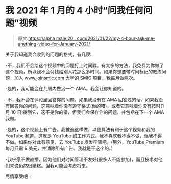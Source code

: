 # 我 2021 年 1 月的 4 小时“问我任何问题”视频

> 原文:[https://alpha male 20 . com/2021/01/22/my-4-hour-ask-me-anything-video-for-January-2021/](https://alphamale20.com/2021/01/22/my-4-hour-ask-me-anything-video-for-january-2021/)

关于我知道我会收到的问题的格式，有几项:

-不，我们不会给这个视频中的问题打上时间戳。有太多的方法，我免费为你做了这个视频，所以我不会付钱给别人花那么多时间。如果你想要带时间标记的教练问题，加入 www.joinsmic.com 大学的 SMIC 项目，我每月做两次。

-是的，我可能会在几周内做另一个 AMA。我会让你知道的。

-不，我不会在评论里回答你的问题，如果我没有在 AMA 回答过的话。如果我没有回答你的问题，这意味着你没有遵守格式(你的错)，或者它意味着你没有按时(1 月 10 日)得到它，这不是你的错，但我们会保存你的问题，并包括在下一个 AMA 我做。

-是的，这个视频上有广告。我被迫这样做，以便算法有利于这个视频和我的 YouTube 频道。这就是 YouTube 的工作方式。我不喜欢我不得不做，但我不得不做。如果你对此有意见，去 YouTube 发发牢骚吧。(另外，YouTube Premium 每月只需 9 美元，并消除所有广告。我就是干这个的。)

-我宁愿不做直播，因为他们对时间管理不友好(很多人不能参加)，而且技术对他们来说仍然很糟糕。但我可能会考虑将来。

尽情享受吧！